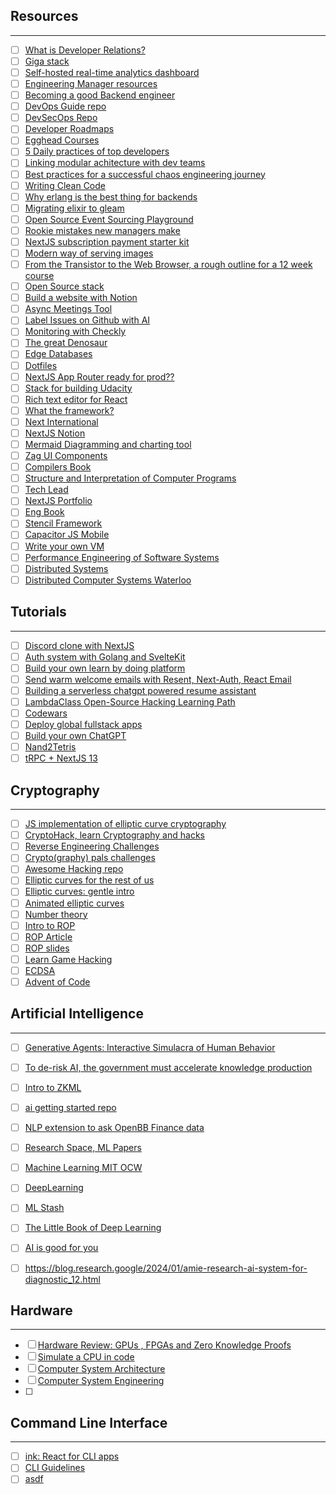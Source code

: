 ## Resources
---

- [ ] [What is Developer Relations?](https://www.whatisdevrel.com/)
- [ ] [Giga stack](https://giga-stack.vercel.app/)
- [ ] [Self-hosted real-time analytics dashboard](https://github.com/UdaraJay/_stats/)
- [ ] [Engineering Manager resources](https://github.com/ryanburgess/engineer-manager)
- [ ] [Becoming a good Backend engineer](https://twitter.com/hnasr/status/1666604477452013569?s=20)
- [ ] [DevOps Guide repo](https://github.com/Tikam02/DevOps-Guide)
- [ ] [DevSecOps Repo](https://github.com/devsecops/awesome-devsecops)
- [ ] [Developer Roadmaps](https://roadmap.sh/)
- [ ] [Egghead Courses](https://egghead.io/)
- [ ] [5 Daily practices of top developers](https://t.co/d2hMQZYaSa)
- [ ] [Linking modular achitecture with dev teams](https://t.co/Hf2tMqDcQW)
- [ ] [Best practices for a successful chaos engineering journey](https://t.co/JNdXar3j4G)
- [ ] [Writing Clean Code](https://t.co/qhkRpHS8JX)
- [ ] [Why erlang is the best thing for backends](https://twitter.com/fede_intern/status/1670431182465511424?s=20)
- [ ] [Migrating elixir to gleam](https://twitter.com/fede_intern/status/1670494368610877445?s=20)
- [ ] [Open Source Event Sourcing Playground](https://twitter.com/mxkaske/status/1670484016800120832?s=20)
- [ ] [Rookie mistakes new managers make](https://t.co/DFnzXYaM4B)
- [ ] [NextJS subscription payment starter kit](https://t.co/HUXFbI1CIX)
- [ ] [Modern way of serving images](https://t.co/abFIRIb0PW)
- [ ] [From the Transistor to the Web Browser, a rough outline for a 12 week course](https://t.co/zOPd9ri5xn)
- [ ] [Open Source stack](https://twitter.com/kaarthikcodes/status/1672207680306548736?s=20)
- [ ] [Build a website with Notion](https://super.so/)
- [ ] [Async Meetings Tool](https://minutes.so/)
- [ ] [Label Issues on Github with AI](https://maige.app/)
- [ ] [Monitoring with Checkly](https://www.checklyhq.com/)
- [ ] [The great Denosaur](https://deno.land/)
- [ ] [Edge Databases](https://turso.tech/)
- [ ] [Dotfiles](https://dotfiles.substack.com/p/12-yaroslav-lapin?sd=pf)
- [ ] [NextJS App Router ready for prod??](https://t.co/c8UrFIQoRx)
- [ ] [Stack for building Udacity](https://twitter.com/KolbySisk/status/1678075411496828929?s=20)
- [ ] [Rich text editor for React](https://github.com/udecode/plate)
- [ ] [What the framework?](https://whattheframework.dev/)
- [ ] [Next International](https://t.co/vsA2AqVnc5)
- [ ] [NextJS Notion](https://transitivebullsh.it/nextjs-notion-starter-kit)
- [ ] [Mermaid Diagramming and charting tool](https://mermaid.js.org/)
- [ ] [Zag UI Components](https://zagjs.com/)
- [ ] [Compilers Book](https://www.amazon.com/Compilers-Principles-Techniques-Tools-2nd/dp/0321486811)
- [ ] [Structure and Interpretation of Computer Programs](https://sarabander.github.io/sicp/html/)
- [ ] [Tech Lead](https://betterprogramming.pub/stay-technical-while-leading-your-team-3873a58bf163)
- [ ] [NextJS Portfolio](https://vercel.com/templates/next.js/nextjs-portfolio)
- [ ] [Eng Book](https://www.engguidebook.com/)
- [ ] [Stencil Framework](https://stenciljs.com/)
- [ ] [Capacitor JS Mobile](https://capacitorjs.com/)
- [ ] [Write your own VM](https://www.jmeiners.com/lc3-vm/)
- [ ] [Performance Engineering of Software Systems](https://www.youtube.com/playlist?list=PLUl4u3cNGP63VIBQVWguXxZZi0566y7Wf)
- [ ] [Distributed Systems](https://www.youtube.com/playlist?list=PLeKd45zvjcDFUEv_ohr_HdUFe97RItdiB)
- [ ] [Distributed Computer Systems Waterloo](https://www.youtube.com/playlist?list=PLawkBQ15NDEkDJ5IyLIJUTZ1rRM9YQq6N)

## Tutorials
---
- [ ] [Discord clone with NextJS](https://twitter.com/samselikoff/status/1668624271961374720?s=20)
- [ ] [Auth system with Golang and SvelteKit](https://t.co/LOCcUMECU9)
- [ ] [Build your own learn by doing platform](https://t.co/sUcOUQlGTf)
- [ ] [Send warm welcome emails with Resent, Next-Auth, React Email](https://t.co/Djt1b6RXyj)
- [ ] [Building a serverless chatgpt powered resume assistant](https://t.co/si5YD3TEHi)
- [ ] [LambdaClass Open-Source Hacking Learning Path](https://t.co/KvWfBxoWKe)
- [ ] [Codewars](https://www.codewars.com/)
- [ ] [Deploy global fullstack apps](https://www.epicweb.dev/tutorials/deploy-web-applications)
- [ ] [Build your own ChatGPT](https://twitter.com/kiwicopple/status/1677256180861743104?s=20)
- [ ] [Nand2Tetris](https://www.nand2tetris.org/course)
- [ ] [tRPC + NextJS 13](https://www.youtube.com/watch?v=qCLV0Iaq9zU)

## Cryptography
---
- [ ] [JS implementation of elliptic curve cryptography](https://github.com/paulmillr/noble-curves)
- [ ] [CryptoHack, learn Cryptography and hacks](https://cryptohack.org/courses/)
- [ ] [Reverse Engineering Challenges](https://challenges.re/)
- [ ] [Crypto(graphy) pals challenges](https://cryptopals.com/)
- [ ] [Awesome Hacking repo](https://github.com/Hack-with-Github/Awesome-Hacking)
- [ ] [Elliptic curves for the rest of us](https://hackmd.io/@benjaminion/bls12-381)
- [ ] [Elliptic curves: gentle intro](https://andrea.corbellini.name/2015/05/17/elliptic-curve-cryptography-a-gentle-introduction/)
- [ ] [Animated elliptic curves](https://curves.xargs.org/)
- [ ] [Number theory](https://explained-from-first-principles.com/number-theory/)
- [ ] [Intro to ROP](https://codearcana.com/posts/2013/05/28/introduction-to-return-oriented-programming-rop.html)
- [ ] [ROP Article](https://www.ired.team/offensive-security/code-injection-process-injection/binary-exploitation/rop-chaining-return-oriented-programming)
- [ ] [ROP slides](https://shell-storm.org/talks/ROP_course_lecture_jonathan_salwan_2014.pdf)
- [ ] [Learn Game Hacking](https://guidedhacking.com/)
- [ ] [ECDSA](https://blog.cloudflare.com/ecdsa-the-digital-signature-algorithm-of-a-better-internet/)
- [ ] [Advent of Code](https://adventofcode.com/2022/about)

## Artificial Intelligence
---
- [ ] [Generative Agents: Interactive Simulacra of Human Behavior](https://arxiv.org/pdf/2304.03442.pdf)
- [ ] [To de-risk AI, the government must accelerate knowledge production](https://gfodor.medium.com/to-de-risk-ai-the-government-must-accelerate-knowledge-production-49c4f3c26aa0)
- [ ] [Intro to ZKML](https://t.co/FKVtmhYbVz)
- [ ] [ai getting started repo](https://t.co/7glgmTfXb7)
- [ ] [NLP extension to ask OpenBB Finance data](https://twitter.com/jerryjliu0/status/1672637698136489989)
- [ ] [Research Space, ML Papers](https://www.rsrch.space/)
- [ ] [Machine Learning MIT OCW](https://ocw.mit.edu/courses/6-867-machine-learning-fall-2006/pages/lecture-notes/)
- [ ] [DeepLearning](https://www.deeplearning.ai/)
- [ ] [ML Stash](https://arc.net/e/D242E263-31FD-4CF9-A2D5-B67519C049AF)
- [ ] [The Little Book of Deep Learning](https://fleuret.org/public/lbdl.pdf)
- [ ] [AI is good for you](https://www.amazon.com/-/es/Eric-Jang-ebook/dp/B0C1WRN9VR/ref=tmm_kin_swatch_0?_encoding=UTF8&qid=&sr=)
- [ ] https://blog.research.google/2024/01/amie-research-ai-system-for-diagnostic_12.html


## Hardware
---
- [ ] [Hardware Review: GPUs , FPGAs and Zero Knowledge Proofs](https://hackmd.io/@0xMonia/SkQ6-oRz3)
- [ ] [Simulate a CPU in code](https://djharper.dev/post/2019/05/21/i-dont-know-how-cpus-work-so-i-simulated-one-in-code/)
- [ ] [Computer System Architecture](https://ocw.mit.edu/courses/6-823-computer-system-architecture-fall-2005/pages/lecture-notes/)
- [ ] [Computer System Engineering](https://ocw.mit.edu/courses/6-033-computer-system-engineering-spring-2018/pages/resource-index/)
- [ ] 

## Command Line Interface
---
- [ ] [ink: React for CLI apps](https://github.com/vadimdemedes/ink)
- [ ] [CLI Guidelines](https://clig.dev/)
- [ ] [asdf](https://asdf-vm.com/)